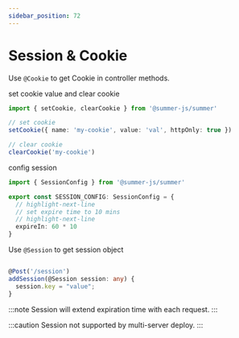```yaml
---
sidebar_position: 72
---
```


# Session & Cookie

Use `@Cookie` to get Cookie in controller methods.


set cookie value and clear cookie

```ts
import { setCookie, clearCookie } from '@summer-js/summer'

// set cookie
setCookie({ name: 'my-cookie', value: 'val', httpOnly: true })

// clear cookie
clearCookie('my-cookie')
```


config session

```ts
import { SessionConfig } from '@summer-js/summer'

export const SESSION_CONFIG: SessionConfig = {
  // highlight-next-line
  // set expire time to 10 mins
  // highlight-next-line
  expireIn: 60 * 10
}

```

Use `@Session` to get session object

```ts

@Post('/session')
addSession(@Session session: any) {
  session.key = "value";
}

```

:::note
Session will extend expiration time with each request.
:::

:::caution
Session not supported by multi-server deploy.
:::